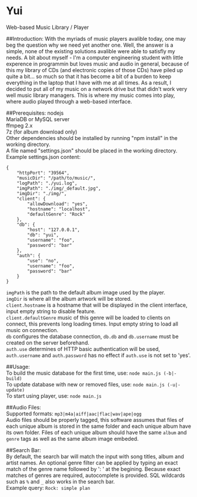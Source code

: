 Yui
===
Web-based Music Library / Player

##Introduction:
With the myriads of music players avalible today, one may beg the question why we need yet another one. Well, the answer is a simple, none of the existing solutions avalible were able to satisfly my needs. A bit about myself - I'm a computer engineering student with little experence in programmin but loves music and audio in general, because of this my library of CDs (and electronic copies of those CDs) have piled up quite a bit... so much so that it has become a bit of a burden to keep everything in the laptop that I have with me at all times. As a result, I decided to put all of my music on a network drive but that didn't work very well music library managers. This is where my music comes into play, where audio played through a web-based interface.

##Prerequisites:
nodejs <br />
MariaDB or MySQL server <br />
ffmpeg 2.x <br />
7z (for album download only)<br />
Other dependencies should be installed by running "npm install" in the working directory.<br />
A file named "settings.json" should be placed in the working directory.<br />
Example settings.json content:<br />
```
{
	"httpPort": "39564",
	"musicDir": "/path/to/music/",
	"logPath": "./yui.log",
	"imgPath": "./img/_default.jpg",
	"imgDir": "./img/",
	"client": {
		"allowDownload": "yes",
		"hostname": "localhost",
		"defaultGenre": "Rock"
	},
	"db": {
		"host": "127.0.0.1",
		"db": "yui",
		"username": "foo",
		"password": "bar"
	},
	"auth": {
		"use": "no",
		"username": "foo",
		"password": "bar"
	}
}
```
`imgPath` is the path to the default album image used by the player.<br />
`imgDir` is where all the album artwork will be stored.<br />
`client.hostname` is a hostname that will be displayed in the client interface, input empty string to disable feature.<br />
`client.defaultGenre` music of this genre will be loaded to clients on connect, this prevents long loading times. Input empty string to load all music on connection.<br />
`db` configures the database connection, `db.db` and `db.username` must be created on the server beforehand.<br />
`auth.use` determines of HTTP basic authentication will be used, `auth.username` and `auth.password` has no effect if `auth.use` is not set to 'yes'.<br />

##Usage:<br />
To build the music database for the first time, use: `node main.js (-b|-build)`<br />
To update database with new or removed files, use: `node main.js (-u|-update)`<br />
To start using player, use: `node main.js`

##Audio Files:<br />
Supported formats: `mp3|m4a|aiff|aac|flac|wav|ape|ogg`<br />
Audio files should be properly tagged, this software assumes that files of each unique album is stored in the same folder and each unique album have its own folder. Files of each unique album should have the same `album` and `genre` tags as well as the same album image embeded.

##Search Bar:<br />
By default, the search bar will match the input with song titles, album and artist names. An optional genre filter can be applied by typing an exact match of the genre name followed by ': ' at the begining. Because exact matches of genres are required, autocomplete is provided. SQL wildcards such as `%` and `_` also works in the search bar.<br />
Example query: `Rock: simple plan`
